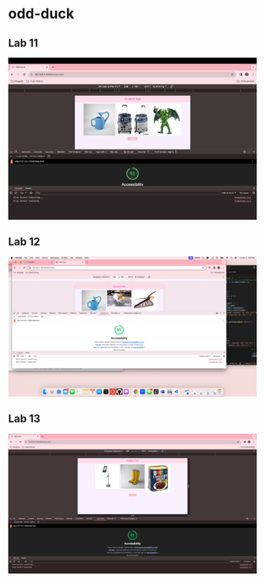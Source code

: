 # odd-duck

## Lab 11

![Lighthouse 1](/Img/lighthouse-lab11.png)

## Lab 12

![Lighthouse 2](/Img/lighthouse-lab12.png) 

## Lab 13

![Lighthouse 3](/Img/lighthouse-lab13.png)